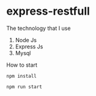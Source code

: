 # express-restfull

The technology that I use
1. Node Js
2. Express Js
3. Mysql

How to start
```
npm install
```

```
npm run start
```